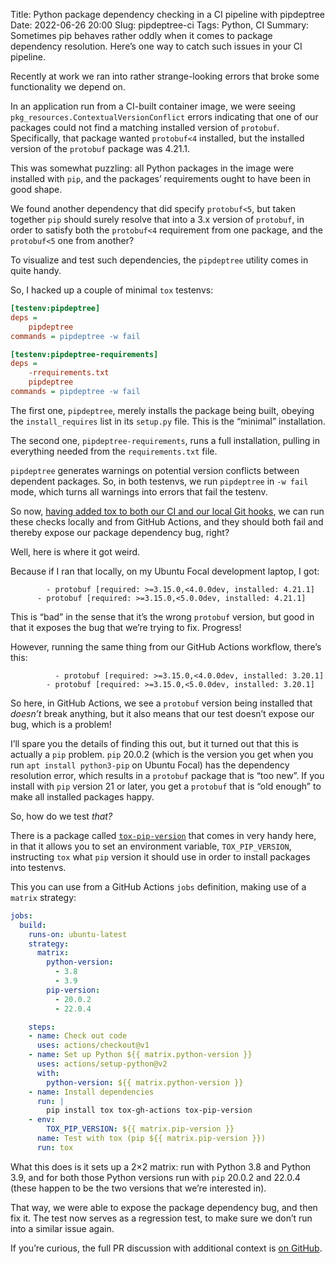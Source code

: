 Title: Python package dependency checking in a CI pipeline with pipdeptree
Date: 2022-06-26 20:00
Slug: pipdeptree-ci
Tags: Python, CI
Summary: Sometimes pip behaves rather oddly when it comes to package dependency resolution. Here’s one way to catch such issues in your CI pipeline.

Recently at work we ran into rather strange-looking errors that broke
some functionality we depend on.

In an application run from a CI-built container image, we were seeing
`pkg_resources.ContextualVersionConflict` errors indicating that one of
our packages could not find a matching installed version of `protobuf`.
Specifically, that package wanted `protobuf<4` installed, but the
installed version of the `protobuf` package was 4.21.1.

This was somewhat puzzling: all Python packages in the image were
installed with `pip`, and the packages’ requirements ought to have been
in good shape.

We found another dependency that did specify `protobuf<5`, but taken
together `pip` should surely resolve that into a 3.x version of
`protobuf`, in order to satisfy both the `protobuf<4` requirement from
one package, and the `protobuf<5` one from another?

To visualize and test such dependencies, the `pipdeptree` utility comes
in quite handy.

So, I hacked up a couple of minimal `tox` testenvs:

```ini
[testenv:pipdeptree]
deps =
    pipdeptree
commands = pipdeptree -w fail

[testenv:pipdeptree-requirements]
deps =
    -rrequirements.txt
    pipdeptree
commands = pipdeptree -w fail
```

The first one, `pipdeptree`, merely installs the package being built,
obeying the `install_requires` list in its `setup.py` file. This is the
“minimal” installation.

The second one, `pipdeptree-requirements`, runs a full installation,
pulling in everything needed from the `requirements.txt` file.

`pipdeptree` generates warnings on potential version conflicts between
dependent packages. So, in both testenvs, we run `pipdeptree` in
`-w fail` mode, which turns all warnings into errors that fail the
testenv.

So now, [having added tox to both our CI and our local Git
hooks](%7Bfilename%7Duniversal-tox-tests.md), we can run these checks
locally and from GitHub Actions, and they should both fail and thereby
expose our package dependency bug, right?

Well, here is where it got weird.

Because if I ran that locally, on my Ubuntu Focal development laptop, I
got:

``` 
        - protobuf [required: >=3.15.0,<4.0.0dev, installed: 4.21.1]
      - protobuf [required: >=3.15.0,<5.0.0dev, installed: 4.21.1]
```

This is “bad” in the sense that it’s the wrong `protobuf` version, but
good in that it exposes the bug that we’re trying to fix. Progress\!

However, running the same thing from our GitHub Actions workflow,
there’s this:

``` 
          - protobuf [required: >=3.15.0,<4.0.0dev, installed: 3.20.1]
        - protobuf [required: >=3.15.0,<5.0.0dev, installed: 3.20.1]
```

So here, in GitHub Actions, we see a `protobuf` version being installed
that *doesn’t* break anything, but it also means that our test doesn’t
expose our bug, which is a problem\!

I’ll spare you the details of finding this out, but it turned out that
this is actually a `pip` problem. `pip` 20.0.2 (which is the version you
get when you run `apt install python3-pip` on Ubuntu Focal) has the
dependency resolution error, which results in a `protobuf` package that
is “too new”. If you install with `pip` version 21 or later, you get a
`protobuf` that is “old enough” to make all installed packages happy.

So, how do we test *that?*

There is a package called
[`tox-pip-version`](https://pypi.org/project/tox-pip-version/) that
comes in very handy here, in that it allows you to set an environment
variable, `TOX_PIP_VERSION`, instructing `tox` what `pip` version it
should use in order to install packages into testenvs.

This you can use from a GitHub Actions `jobs` definition, making use of
a `matrix` strategy:

```yaml
jobs:
  build:
    runs-on: ubuntu-latest
    strategy:
      matrix:
        python-version:
          - 3.8
          - 3.9
        pip-version:
          - 20.0.2
          - 22.0.4

    steps:
    - name: Check out code
      uses: actions/checkout@v1
    - name: Set up Python ${{ matrix.python-version }}
      uses: actions/setup-python@v2
      with:
        python-version: ${{ matrix.python-version }}
    - name: Install dependencies
      run: |
        pip install tox tox-gh-actions tox-pip-version
    - env:
        TOX_PIP_VERSION: ${{ matrix.pip-version }}
      name: Test with tox (pip ${{ matrix.pip-version }})
      run: tox
```

What this does is it sets up a 2×2 matrix: run with Python 3.8 and
Python 3.9, and for both those Python versions run with `pip` 20.0.2 and
22.0.4 (these happen to be the two versions that we’re interested in).

That way, we were able to expose the package dependency bug, and then
fix it. The test now serves as a regression test, to make sure we don’t
run into a similar issue again.

If you’re curious, the full PR discussion with additional context is [on
GitHub](https://github.com/hastexo/hastexo-xblock/pull/216).
